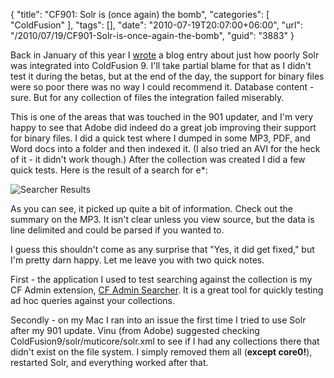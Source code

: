 {
	"title": "CF901: Solr is (once again) the bomb",
	"categories": [
		"ColdFusion"
	],
	"tags": [],
	"date": "2010-07-19T20:07:00+06:00",
	"url": "/2010/07/19/CF901-Solr-is-once-again-the-bomb",
	"guid": "3883"
}

Back in January of this year I <a href="http://www.raymondcamden.com/index.cfm/2010/1/26/Some-criticisms-on-Solr-in-ColdFusion-9">wrote</a> a blog entry about just how poorly Solr was integrated into ColdFusion 9. I'll take partial blame for that as I didn't test it during the betas, but at the end of the day, the support for binary files were so poor there was no way I could recommend it. Database content - sure. But for any collection of files the integration failed miserably.
<!--more-->
This is one of the areas that was touched in the 901 updater, and I'm very happy to see that Adobe did indeed do a great job improving their support for binary files. I did a quick test where I dumped in some MP3, PDF, and Word docs into a folder and then indexed it. (I also tried an AVI for the heck of it - it didn't work though.) After the collection was created I did a few quick tests. Here is the result of a search for e*:

<img src="http://www.raymondcamden.com/images/cfjedi/Screen shot 2010-07-19 at 6.04.38 PM.png" title="Searcher Results" />

As you can see, it picked up quite a bit of information. Check out the summary on the MP3. It isn't clear unless you view source, but the data is line delimited and could be parsed if you wanted to. 

I guess this shouldn't come as any surprise that "Yes, it did get fixed," but I'm pretty darn happy. Let me leave you with two quick notes.

First - the application I used to test searching against the collection is my CF Admin extension, <a href="http://cfadminsearcher.riaforge.org/">CF Admin Searcher</a>. It is a great tool for quickly testing ad hoc queries against your collections.

Secondly - on my Mac I ran into an issue the first time I tried to use Solr after my 901 update. Vinu (from Adobe) suggested checking ColdFusion9/solr/muticore/solr.xml to see if I had any collections there that didn't exist on the file system. I simply removed them all (<b>except core0!</b>), restarted Solr, and everything worked after that.